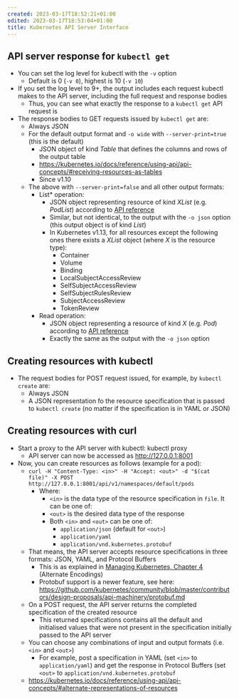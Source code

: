 ```yaml
---
created: 2023-03-17T18:52:21+01:00
edited: 2023-03-17T18:53:04+01:00
title: Kubernetes API Server Interface
---
```


## API server response for `kubectl get`

- You can set the log level for kubectl with the `-v` option
    - Default is 0 (`-v 0`), highest is 10 (`-v 10`)
- If you set the log level to 9+, the output includes each request kubectl makes to the API server, including the full request and response bodies
    - Thus, you can see what exactly the response to a `kubectl get` API request is
- The response bodies to GET requests issued by `kubectl get` are:
    - Always JSON
    - For the default output format and `-o wide` with `--server-print=true` (this is the default)
        - JSON object of kind *Table* that defines the columns and rows of the output table
        - https://kubernetes.io/docs/reference/using-api/api-concepts/#receiving-resources-as-tables
        - Since v1.10
    - The above with `--server-print=false` and all other output formats:
        - List* operation:
            - JSON object representing resource of kind *XList* (e.g. *PodList*) according to [API reference](https://kubernetes.io/docs/reference/kubernetes-api/)
            - Similar, but not identical, to the output with the `-o json` option (this output object is of kind *List*)
            - In Kubernetes v1.13, for all resources except the following ones there exists a *XList* object (where *X* is the resource type):
                - Container
                - Volume
                - Binding
                - LocalSubjectAccessReview
                - SelfSubjectAccessReview
                - SelfSubjectRulesReview
                - SubjectAccessReview
                - TokenReview
        - Read operation:
            - JSON object representing a resource of kind *X* (e.g. *Pod*) according to [API reference](https://kubernetes.io/docs/reference/kubernetes-api/)
            - Exactly the same as the output with the `-o json` option

## Creating resources with kubectl

- The request bodies for POST request issued, for example, by `kubectl create` are:
    - Always JSON
    - A JSON representation fo the resource specification that is passed to `kubectl create` (no matter if the specification is in YAML or JSON)

## Creating resources with curl

- Start a proxy to the API server with kubectl: kubectl proxy
    - API server can now be accessed as http://127.0.0.1:8001
- Now, you can create resources as follows (example for a pod):
    - `curl -H "Content-Type: <in>" -H "Accept: <out>" -d "$(cat file)" -X POST http://127.0.0.1:8001/api/v1/namespaces/default/pods`
        - Where:
            - `<in>` is the data type of the resource specification in `file`. It can be one of:
            - `<out>` is the desired data type of the response
            - Both `<in>` and `<out>` can be one of:
                - `application/json` (default for `<out>`)
                - `application/yaml`
                - `application/vnd.kubernetes.protobuf`
    - That means, the API server accepts resource specifications in three formats: JSON, YAML, and Protocol Buffers
        - This is as explained in [Managing Kubernetes, Chapter 4](https://www.oreilly.com/library/view/managing-kubernetes/9781492033905/ch04.html) (Alternate Encodings)
        - Protobuf support is a newer feature, see here: https://github.com/kubernetes/community/blob/master/contributors/design-proposals/api-machinery/protobuf.md
    - On a POST request, the API server returns the completed specification of the created resource
        - This returned specifications contains all the default and initialised values that were not present in the specification initially passed to the API server
    - You can choose any combinations of input and output formats (i.e. `<in>` and `<out>`)
        - For example, post a specification in YAML (set `<in>` to `application/yaml`) and get the response in Protocol Buffers (set `<out>` to `application/vnd.kubernetes.protobuf`
    - https://kubernetes.io/docs/reference/using-api/api-concepts/#alternate-representations-of-resources
